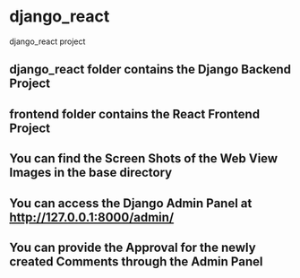 # django_react
django_react project

## django_react folder contains the Django Backend Project
## frontend folder contains the React Frontend Project
## You can find the Screen Shots of the Web View Images in the base directory
## You can access the Django Admin Panel at http://127.0.0.1:8000/admin/
## You can provide the Approval for the newly created Comments through the Admin Panel
